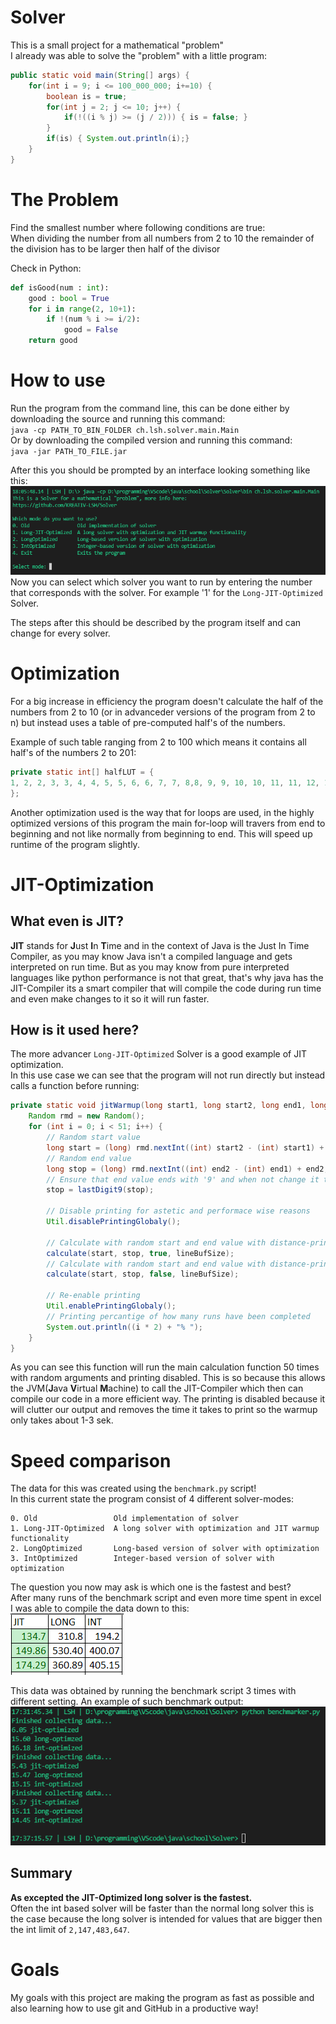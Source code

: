 # Solver
This is a small project for a mathematical "problem"  
I already was able to solve the "problem" with a little program:
```Java
public static void main(String[] args) {
    for(int i = 9; i <= 100_000_000; i+=10) {
        boolean is = true;
        for(int j = 2; j <= 10; j++) {
            if(!((i % j) >= (j / 2))) { is = false; }
        }
        if(is) { System.out.println(i);}
    }
}
```

# The Problem
Find the smallest number where following conditions are true:  
When dividing the number from all numbers from 2 to 10 the remainder of the division has to be larger then half of the divisor  

Check in Python:  
```Python
def isGood(num : int):
    good : bool = True
    for i in range(2, 10+1):
        if !(num % i >= i/2):
            good = False
    return good
```

# How to use

Run the program from the command line, this can be done either by downloading the source and running this command:  
`java -cp PATH_TO_BIN_FOLDER ch.lsh.solver.main.Main`  
Or by downloading the compiled version and running this command:  
`java -jar PATH_TO_FILE.jar`  

After this you should be prompted by an interface looking something like this:
![interface](images/interface.png)  
Now you can select which solver you want to run by entering the number that corresponds with the solver. For example '1' for the `Long-JIT-Optimized` Solver.  

The steps after this should be described by the program itself and can change for every solver.


# Optimization
For a big increase in efficiency the program doesn't calculate the half of the numbers from 2 to 10 (or in advanceder versions of the program from 2 to n) but instead uses a table of pre-computed half's of the numbers.  

Example of such table ranging from 2 to 100 which means it contains all half's of the numbers 2 to 201:
```Java
private static int[] halfLUT = {
1, 2, 2, 3, 3, 4, 4, 5, 5, 6, 6, 7, 7, 8,8, 9, 9, 10, 10, 11, 11, 12, 12, 13, 13, 14, 14, 15, 15, 16, 16, 17, 17, 18, 18, 19, 19, 20, 20, 21, 21, 22, 22, 23, 23, 24, 24, 25, 25, 26, 26, 27, 27, 28, 28, 29, 29, 30, 30, 31, 31, 32, 32, 33, 33, 34, 34, 35, 35, 36, 36, 37, 37, 38, 38, 39, 39, 40, 40, 41, 41, 42, 42, 43, 43, 44, 44, 45, 45, 46, 46, 47, 47, 48, 48, 49, 49, 50, 50, 51, 51, 52, 52, 53, 53, 54, 54, 55, 55, 56, 56, 57, 57, 58, 58, 59, 59, 60, 60, 61, 61, 62, 62, 63, 63, 64, 64, 65, 65, 66, 66, 67, 67, 68, 68, 69, 69, 70, 70, 71, 71, 72, 72, 73, 73, 74, 74, 75, 75, 76, 76, 77, 77, 78, 78, 79, 79, 80, 80, 81, 81, 82, 82, 83, 83, 84, 84, 85, 85, 86, 86, 87, 87, 88, 88, 89, 89, 90, 90, 91, 91, 92, 92, 93, 93, 94, 94, 95, 95, 96, 96, 97, 97, 98, 98, 99, 99, 100, 100
};
```

Another optimization used is the way that for loops are used, in the highly optimized versions of this program the main for-loop will travers from end to beginning and not like normally from beginning to end.
This will speed up runtime of the program slightly.

# JIT-Optimization
## What even is JIT?
**JIT** stands for **J**ust **I**n **T**ime and in the context of Java is the Just In Time Compiler, as you may know Java isn't a compiled language and gets interpreted on run time.
But as you may know from pure interpreted languages like python performance is not that great, that's why java has the JIT-Compiler its a smart compiler that will compile the code during run time and even make changes to it so it will run faster.  

## How is it used here?
The more advancer `Long-JIT-Optimized` Solver is a good example of JIT optimization.  
In this use case we can see that the program will not run directly but instead calls a function before running:
```Java
private static void jitWarmup(long start1, long start2, long end1, long end2, int lineBufSize) {
    Random rmd = new Random();
    for (int i = 0; i < 51; i++) {
        // Random start value
        long start = (long) rmd.nextInt((int) start2 - (int) start1) + start2;
        // Random end value
        long stop = (long) rmd.nextInt((int) end2 - (int) end1) + end2;
        // Ensure that end value ends with '9' and when not change it to a '9'
        stop = lastDigit9(stop);

        // Disable printing for astetic and performace wise reasons
        Util.disablePrintingGlobaly();

        // Calculate with random start and end value with distance-printing enabled
        calculate(start, stop, true, lineBufSize);
        // Calculate with random start and end value with distance-printing disabled
        calculate(start, stop, false, lineBufSize);

        // Re-enable printing
        Util.enablePrintingGlobaly();
        // Printing percantige of how many runs have been completed
        System.out.println((i * 2) + "% ");
    }
}
```
As you can see this function will run the main calculation function 50 times with random arguments and printing disabled.
This is so because this allows the JVM(**J**ava **V**irtual **M**achine) to call the JIT-Compiler which then can compile our code in a more efficient way. The printing is disabled because it will clutter our output and removes the time it takes to print so the warmup only takes about 1-3 sek.

# Speed comparison
The data for this was created using the `benchmark.py` script!  
In this current state the program consist of 4 different solver-modes:
```
0. Old                 Old implementation of solver
1. Long-JIT-Optimized  A long solver with optimization and JIT warmup functionality
2. LongOptimized       Long-based version of solver with optimization
3. IntOptimized        Integer-based version of solver with optimization
```
The question you now may ask is which one is the fastest and best?  
After many runs of the benchmark script and even more time spent in excel I was able to compile the data down to this:  
![result](images/speed-comparison.png)

This data was obtained by running the benchmark script 3 times with different setting.
An example of such benchmark output:  
![benchmark](images/benchmark-out.png)

## Summary
**As excepted the JIT-Optimized long solver is the fastest.**  
Often the int based solver will be faster than the normal long solver this is the case because the long solver is intended for values that are bigger then the int limit of `2,147,483,647`.

# Goals
My goals with this project are making the program as fast as possible and also learning how to use git and GitHub in a productive way!
